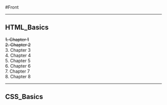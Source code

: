 #Front
___
## HTML_Basics
~~1. Chapter 1~~  
~~2. Chapter 2~~  
3. Chapter 3  
4. Chapter 4  
5. Chapter 5  
6. Chapter 6  
7. Chapter 7  
8. Chapter 8  
___
## CSS_Basics